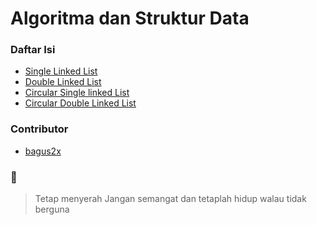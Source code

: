 # Algoritma dan Struktur Data

### Daftar Isi
  - [Single Linked List](https://github.com/bagus2x/data-structure/tree/main/single_linkedlist)
  - [Double Linked List](https://github.com/bagus2x/data-structure/tree/main/single_linkedlist)
  - [Circular Single linked List](https://github.com/bagus2x/data-structure/tree/main/circular_single_linkedlist)
  - [Circular Double Linked List](https://github.com/bagus2x/data-structure/tree/main/circular_double_linkedlist)

### Contributor
- [bagus2x](bagus2x.github.io)
### 🏃
> Tetap menyerah
> Jangan semangat
> dan tetaplah hidup
> walau tidak berguna